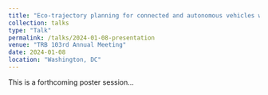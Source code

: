 ```yaml
---
title: "Eco-trajectory planning for connected and autonomous vehicles with the heuristic explicit model predictive control"
collection: talks
type: "Talk"
permalink: /talks/2024-01-08-presentation
venue: "TRB 103rd Annual Meeting"
date: 2024-01-08
location: "Washington, DC"
---
```


This is a forthcoming poster session...
